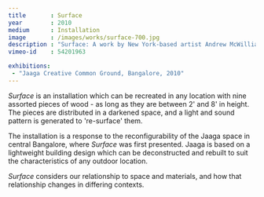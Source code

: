 ```yaml
---
title       : Surface
year        : 2010
medium      : Installation
image       : /images/works/surface-700.jpg
description : "Surface: A work by New York-based artist Andrew McWilliams."
vimeo-id    : 54201963

exhibitions:
 - "Jaaga Creative Common Ground, Bangalore, 2010"
---
```

_Surface_ is an installation which can be recreated in any location with nine assorted pieces of wood - as long as they are between 2' and 8' in height. The pieces are distributed in a darkened space, and a light and sound pattern is generated to 're-surface' them.

The installation is a response to the reconfigurability of the Jaaga space in central Bangalore, where _Surface_ was first presented. Jaaga is based on a lightweight building design which can be deconstructed and rebuilt to suit the characteristics of any outdoor location.

_Surface_ considers our relationship to space and materials, and how that relationship changes in differing contexts.